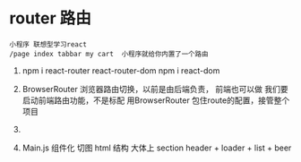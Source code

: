   # router 路由
    小程序 联想型学习react
    /page index tabbar my cart  小程序就给你内置了一个路由
1. npm i react-router react-router-dom
      npm i react-dom
2. BrowserRouter 浏览器路由切换，以前是由后端负责，
      前端也可以做  我们要启动前端路由功能，不是标配
      用BrowserRouter 包住route的配置，接管整个项目
3.  <Route path="" component={}></Route>
      
4. Main.js 组件化 切图
   html 结构 大体上 section
   header + loader + list + beer